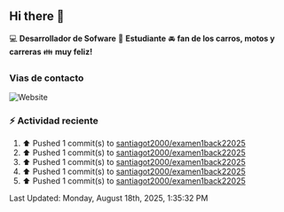 ## Hi there 👋

:computer: **Desarrollador de Sofware**
:pencil: **Estudiante**
:oncoming_automobile: **fan de los carros, motos y carreras**
:family: **muy feliz!**

### Vias de contacto
![Website](https://img.shields.io/website?url=https%3A%2F%2Fgithub.com%2Fsantiagot2000)

### :zap: Actividad reciente
<!--RECENT_ACTIVITY:start-->
1. ⬆️ Pushed 1 commit(s) to [santiagot2000/examen1back22025](https://github.com/santiagot2000/examen1back22025)<br>
2. ⬆️ Pushed 1 commit(s) to [santiagot2000/examen1back22025](https://github.com/santiagot2000/examen1back22025)<br>
3. ⬆️ Pushed 1 commit(s) to [santiagot2000/examen1back22025](https://github.com/santiagot2000/examen1back22025)<br>
4. ⬆️ Pushed 1 commit(s) to [santiagot2000/examen1back22025](https://github.com/santiagot2000/examen1back22025)<br>
5. ⬆️ Pushed 1 commit(s) to [santiagot2000/examen1back22025](https://github.com/santiagot2000/examen1back22025)<br>
<!--RECENT_ACTIVITY:end-->
<!--RECENT_ACTIVITY:last_update-->
Last Updated: Monday, August 18th, 2025, 1:35:32 PM
<!--RECENT_ACTIVITY:last_update_end-->
